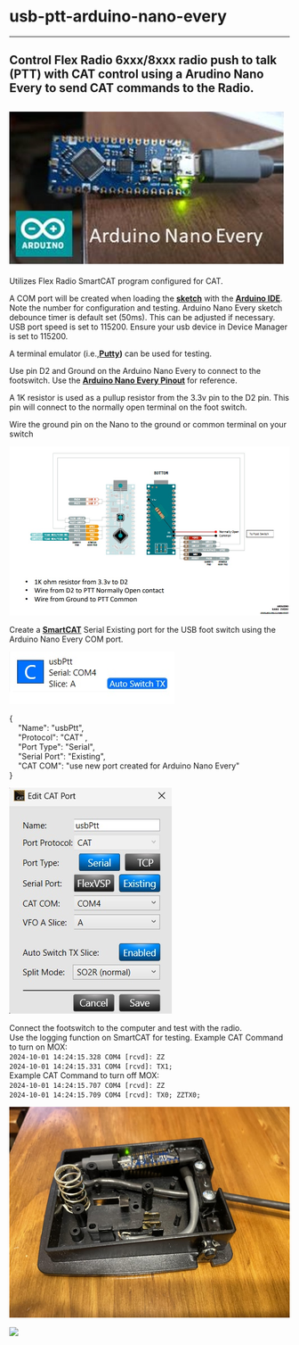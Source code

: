<h1>usb-ptt-arduino-nano-every</h1>

----------
<h2>Control Flex Radio 6xxx/8xxx radio push to talk (PTT) with CAT control using a Arudino Nano Every to send CAT commands to the Radio. </h2>  

<img src="https://github.com/w8be/usb-ptt-arduino-nano-every/blob/main/NanoEvery.jpg?raw=true"></src>
----------
Utilizes Flex Radio SmartCAT program configured for CAT.

A COM port will be created when loading the **[sketch](https://github.com/w8be/usb-ptt-arduino-nano-every/blob/main/Flex%20USB%20PTT%20files/flexRadio-usb-ptt.ino)** with the **[Arduino IDE](https://www.arduino.cc/en/software)**. Note the number for configuration and testing.
Arduino Nano Every sketch debounce timer is default set (50ms).  This can be adjusted if necessary.
USB port speed is set to 115200.  Ensure your usb device in Device Manager is set to 115200.
  
A terminal emulator (i.e.,**[Putty](https://www.putty.org/))** can be used for testing.

Use pin D2 and Ground on the Arduino Nano Every to connect to the footswitch.  Use the **[Arduino Nano Every Pinout](https://content.arduino.cc/assets/Pinout-NANOevery_latest.pdf)** for reference.

 A 1K resistor is used as a pullup resistor from the 3.3v pin to the D2 pin. This pin will connect to the normally open terminal on the foot switch.
  
 Wire the ground pin on the Nano to the ground or common terminal on your switch

<img src = "https://github.com/w8be/usb-ptt-arduino-nano-every/blob/main/NanoEveryWiring.jpg?raw=true"></img>

Create a **[SmartCAT](https://www.flexradio.com/documentation/smartsdr-cat-user-guide-pdf/)** Serial Existing port for the USB foot switch using the Arduino Nano Every COM port.

<img src ="https://github.com/w8be/usb-ptt-arduino-nano-every/blob/main/usbptt1.jpg?raw=true"></img>

  { <br>
      &nbsp;&nbsp;&nbsp;&nbsp;"Name": "usbPtt",<br>
      &nbsp;&nbsp;&nbsp;&nbsp;"Protocol": "CAT" ,<br>
      &nbsp;&nbsp;&nbsp;&nbsp;"Port Type": "Serial",<br>
      &nbsp;&nbsp;&nbsp;&nbsp;"Serial Port": "Existing",<br>
      &nbsp;&nbsp;&nbsp;&nbsp;"CAT COM": "use new port created for Arduino Nano Every" <br>
  }

<img src ="https://github.com/w8be/usb-ptt-arduino-nano-every/blob/main/usbptt2.jpg?raw=true"></img>


Connect the footswitch to the computer and test with the radio.  
 Use the logging function on SmartCAT  for testing.
Example CAT Command to turn on MOX:<br>
<code>2024-10-01 14:24:15.328 COM4 [rcvd]: ZZ
  2024-10-01 14:24:15.331 COM4 [rcvd]: TX1;</code><br>
Example CAT Command to turn off MOX:<br>
<code>2024-10-01 14:24:15.707 COM4 [rcvd]: ZZ
  2024-10-01 14:24:15.709 COM4 [rcvd]: TX0;
  ZZTX0;</code><br>
  

<img src = "https://github.com/w8be/usb-ptt-arduino-nano-every/raw/main/usbpttarduinonanoevery2%20(1).jpg?raw=true"></img>

<img src = "https://github.com/user-attachments/assets/4e6c2c09-fb3d-4c18-9a87-f6d7b8926a3d"></img>
